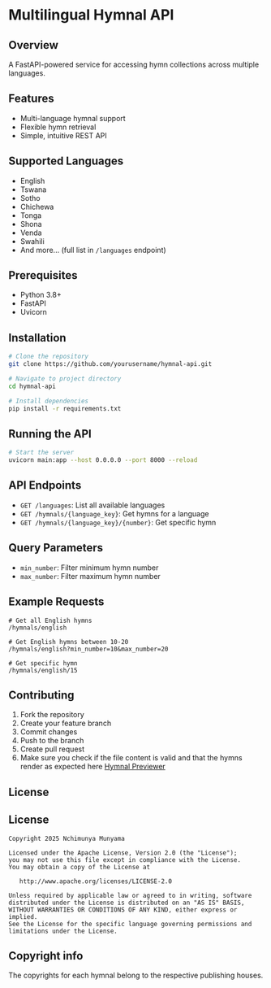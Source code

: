 # Multilingual Hymnal API

## Overview
A FastAPI-powered service for accessing hymn collections across multiple languages.

## Features
- Multi-language hymnal support
- Flexible hymn retrieval
- Simple, intuitive REST API

## Supported Languages
- English
- Tswana
- Sotho
- Chichewa
- Tonga
- Shona
- Venda
- Swahili
- And more... (full list in `/languages` endpoint)

## Prerequisites
- Python 3.8+
- FastAPI
- Uvicorn

## Installation
```bash
# Clone the repository
git clone https://github.com/yourusername/hymnal-api.git

# Navigate to project directory
cd hymnal-api

# Install dependencies
pip install -r requirements.txt
```

## Running the API
```bash
# Start the server
uvicorn main:app --host 0.0.0.0 --port 8000 --reload
```

## API Endpoints
- `GET /languages`: List all available languages
- `GET /hymnals/{language_key}`: Get hymns for a language
- `GET /hymnals/{language_key}/{number}`: Get specific hymn

## Query Parameters
- `min_number`: Filter minimum hymn number
- `max_number`: Filter maximum hymn number

## Example Requests
```
# Get all English hymns
/hymnals/english

# Get English hymns between 10-20
/hymnals/english?min_number=10&max_number=20

# Get specific hymn
/hymnals/english/15
```

## Contributing
1. Fork the repository
2. Create your feature branch
3. Commit changes
4. Push to the branch
5. Create pull request
6. Make sure you check if the file content is valid and that the hymns render as expected here [Hymnal Previewer](https://previewer-psi.vercel.app/)


## License
## License

    Copyright 2025 Nchimunya Munyama
    
    Licensed under the Apache License, Version 2.0 (the "License");
    you may not use this file except in compliance with the License.
    You may obtain a copy of the License at
    
       http://www.apache.org/licenses/LICENSE-2.0
    
    Unless required by applicable law or agreed to in writing, software
    distributed under the License is distributed on an "AS IS" BASIS,
    WITHOUT WARRANTIES OR CONDITIONS OF ANY KIND, either express or implied.
    See the License for the specific language governing permissions and limitations under the License.



## Copyright info
The copyrights for each hymnal belong to the respective publishing houses.


  
